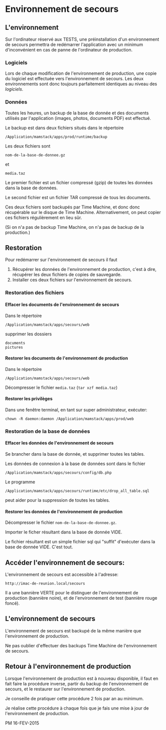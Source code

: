 # Environnement de secours

## L'environnement

Sur l'ordinateur réservé aux TESTS, une préinstallation d'un environnement de secours permettra
de redémarrer l'application avec un minimum d'inconvénient
en cas de panne de l'ordinateur de production.


### Logiciels

Lors de chaque modification de l'environnement de production, une copie du logiciel est effectuée vers l'environnement de secours.
Les deux environnements sont donc toujours parfaitement identiques au niveau des *logiciels*.

### Données

Toutes les heures, un backup de la base de donnée et des documents utilisés par l'application (images, photos, documents PDF) est effectué.

Le backup est dans deux fichiers situés dans le répertoire

	/Application/mamstack/apps/prod/runtime/backup
	
Les deux fichiers sont

	nom-de-la-base-de-donnee.gz

et

	media.taz
	
Le premier fichier est un fichier compressé (gzip) de toutes les données dans la base de données.

Le second fichier est un fichier TAR compressé de tous les documents.


Ces deux fichiers sont backupés par Time Machine, et donc donc récupérable sur le disque de Time Machine.
Alternativement, on peut copier ces fichiers régulièrement en lieu sûr.

(Si on n'a pas de backup Time Machine, on n'a pas de backup de la production.)

## Restoration

Pour redémarrer sur l'environnement de secours il faut

  1. Récupérer les données de l'environnement de production, c'est à dire, récupérer les deux fichiers de copies de sauvegarde.
  2. Installer ces deux fichiers sur l'environnement de secours.


### Restoration des fichiers

#### Effacer les documents de l'environnement de secours

Dans le répertoire

	/Application/mamstack/apps/secours/web


supprimer les dossiers

	documents
	pictures


#### Restorer les documents de l'environnement de production

Dans le répertoire

	/Application/mamstack/apps/secours/web

Décompresser le fichier `media.taz` (`tar xzf media.taz`)

#### Restorer les privilèges

Dans une fenêtre terminal, en tant sur super administrateur, exécuter:

	chown -R daemon:daemon /Application/mamstack/apps/prod/web


### Restoration de la base de données

#### Effacer les données de l'environnement de secours

Se brancher dans la base de donnée, et supprimer toutes les tables.

Les données de connexion à la base de données sont dans le fichier

	/Application/mamstack/apps/secours/config/db.php

Le programme

	/Application/mamstack/apps/secours/runtime/etc/drop_all_table.sql
	
peut aider pour la suppression de toutes les tables.


#### Restorer les données de l'environnement de production

Décompresser le fichier `nom-de-la-base-de-donnee.gz`.

Importer le ficher résultant dans la base de donnée VIDE.

Le fichier résultant est un simple fichier sql qui "suffit" d'exécuter dans la base de donnée VIDE.
C'est tout.

## Accéder l'environnement de secours:

L'environnement de secours est accessible à l'adresse:

	http://imac-de-reunion.local/secours

Il a une bannière VERTE pour le distinguer de l'environnement de production (bannière noire), et de l'environnement de test (bannière rouge foncé).


## L'environnement de secours

L'environnement de secours est backupé de la même manière que l'environnement de production.

Ne pas oublier d'effectuer des backups Time Machine de l'environnement de secours.

## Retour à l'environnement de production

Lorsque l'environnement de production est à nouveau disponible, il faut en fait faire la procédure inverse,
partir du backup de l'environnement de secours, et le restaurer sur l'environnement de production.

Je conseille de pratiquer cette procédure 2 fois par an au minimum.


Je réalise cette procédure à chaque fois que je fais une mise à jour de l'environnement de production.

PM 16-FEV-2015
	